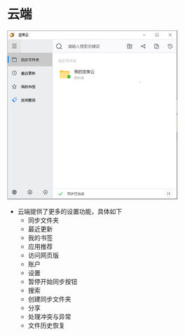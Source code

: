 # 云端
![](https://github.com/openthos/multiwin-analysis/blob/master/multiwindow/dongpeng/Nuts/icon/service_icon1.png)
- 云端提供了更多的设置功能，具体如下
  - 同步文件夹
  - 最近更新
  - 我的书签
  - 应用推荐
  - 访问网页版
  - 账户
  - 设置
  - 暂停开始同步按钮
  - 搜索
  - 创建同步文件夹
  - 分享
  - 处理冲突与异常
  - 文件历史恢复
  
